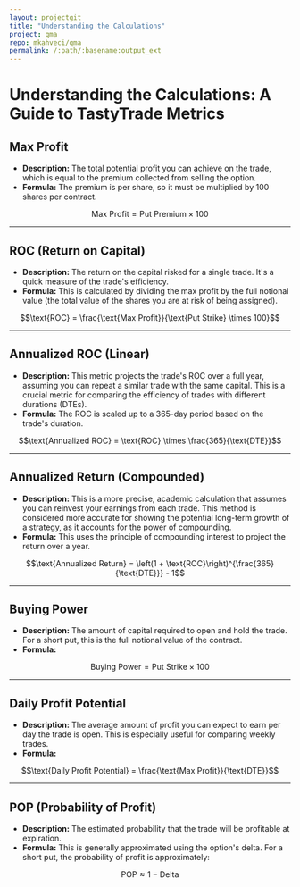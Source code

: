 ```yaml
---
layout: projectgit
title: "Understanding the Calculations"
project: qma
repo: mkahveci/qma
permalink: /:path/:basename:output_ext
---
```


# Understanding the Calculations: A Guide to TastyTrade Metrics

## Max Profit

* **Description:** The total potential profit you can achieve on the trade, which is equal to the premium collected from selling the option.
* **Formula:** The premium is per share, so it must be multiplied by 100 shares per contract.

$$\text{Max Profit} = \text{Put Premium} \times 100$$

---

## ROC (Return on Capital)

* **Description:** The return on the capital risked for a single trade. It's a quick measure of the trade's efficiency.
* **Formula:** This is calculated by dividing the max profit by the full notional value (the total value of the shares you are at risk of being assigned).

$$\text{ROC} = \frac{\text{Max Profit}}{\text{Put Strike} \times 100}$$

---

## Annualized ROC (Linear)

* **Description:** This metric projects the trade's ROC over a full year, assuming you can repeat a similar trade with the same capital. This is a crucial metric for comparing the efficiency of trades with different durations (DTEs).
* **Formula:** The ROC is scaled up to a 365-day period based on the trade's duration.

$$\text{Annualized ROC} = \text{ROC} \times \frac{365}{\text{DTE}}$$

---

## Annualized Return (Compounded)

* **Description:** This is a more precise, academic calculation that assumes you can reinvest your earnings from each trade. This method is considered more accurate for showing the potential long-term growth of a strategy, as it accounts for the power of compounding.
* **Formula:** This uses the principle of compounding interest to project the return over a year.

$$\text{Annualized Return} = \left(1 + \text{ROC}\right)^{\frac{365}{\text{DTE}}} - 1$$

---

## Buying Power

* **Description:** The amount of capital required to open and hold the trade. For a short put, this is the full notional value of the contract.
* **Formula:**

$$\text{Buying Power} = \text{Put Strike} \times 100$$

---

## Daily Profit Potential

* **Description:** The average amount of profit you can expect to earn per day the trade is open. This is especially useful for comparing weekly trades.
* **Formula:**

$$\text{Daily Profit Potential} = \frac{\text{Max Profit}}{\text{DTE}}$$

---

## POP (Probability of Profit)

* **Description:** The estimated probability that the trade will be profitable at expiration.
* **Formula:** This is generally approximated using the option's delta. For a short put, the probability of profit is approximately:

$$\text{POP} \approx 1 - \text{Delta}$$